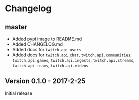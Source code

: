# Changelog

## master

- Added pypi image to README.md
- Added CHANGELOG.md
- Added docs for `twitch.api.users`
- Added docs for `twitch.api.chat`, `twitch.api.communities`, `twitch.api.games`,
`twitch.api.ingests`, `twitch.api.streams`, `twitch.api.teams`, `twitch.api.videos`

## Version 0.1.0 - 2017-2-25

Initial release
